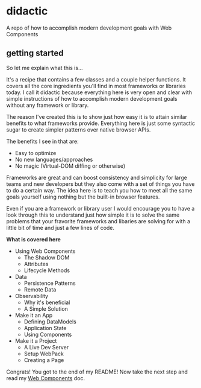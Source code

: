 # didactic

A repo of how to accomplish modern development goals with Web Components

## getting started

So let me explain what this is... 

It's a recipe that contains a few classes and a couple helper functions.  It covers all the core ingredients you'll find in most frameworks or libraries today.  I call it didactic because everything here is very open and clear with simple instructions of how to accomplish modern development goals without any framework or library.

The reason I've created this is to show just how easy it is to attain similar benefits to what frameworks provide.  Everything here is just some syntactic sugar to create simpler patterns over native browser APIs.  

The benefits I see in that are:
*  Easy to optimize
*  No new languages/approaches
*  No magic (Virtual-DOM diffing or otherwise)

Frameworks are great and can boost consistency and simplicity for large teams and new developers but they also come with a set of things you have to do a certain way.  The idea here is to teach you how to meet all the same goals yourself using nothing but the built-in browser features.  

Even if you are a framework or library user I would encourage you to have a look through this to understand just how simple it is to solve the same problems that your fravorite frameworks and libaries are solving for with a little bit of time and just a few lines of code.

**What is covered here**
* Using Web Components
  * The Shadow DOM
  * Attributes
  * Lifecycle Methods
* Data 
  * Persistence Patterns
  * Remote Data
* Observability
  * Why it's beneficial
  * A Simple Solution
* Make it an App
  * Defining DataModels
  * Application State
  * Using Components
* Make it a Project
  * A Live Dev Server
  * Setup WebPack
  * Creating a Page

Congrats!  You got to the end of my README!  Now take the next step and read my [Web Components](./instruct/WEBCOMPONENTS.md) doc.

